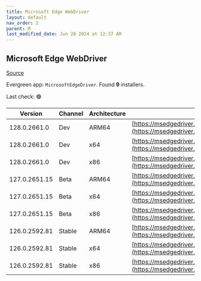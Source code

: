 ```yaml
---
title: Microsoft Edge WebDriver
layout: default
nav_order: 2
parent: M
last_modified_date: Jun 28 2024 at 12:37 AM
---
```


## Microsoft Edge WebDriver

[Source](https://www.microsoft.com/edge)

Evergreen app: `MicrosoftEdgeDriver`. Found **9** installers.

Last check: 🟢

| Version       | Channel | Architecture | URI                                                                                                                                            |
| ------------- | ------- | ------------ | ---------------------------------------------------------------------------------------------------------------------------------------------- |
| 128.0.2661.0  | Dev     | ARM64        | [https://msedgedriver.azureedge.net/128.0.2661.0/edgedriver_arm64.zip](https://msedgedriver.azureedge.net/128.0.2661.0/edgedriver_arm64.zip)   |
| 128.0.2661.0  | Dev     | x64          | [https://msedgedriver.azureedge.net/128.0.2661.0/edgedriver_win64.zip](https://msedgedriver.azureedge.net/128.0.2661.0/edgedriver_win64.zip)   |
| 128.0.2661.0  | Dev     | x86          | [https://msedgedriver.azureedge.net/128.0.2661.0/edgedriver_win32.zip](https://msedgedriver.azureedge.net/128.0.2661.0/edgedriver_win32.zip)   |
| 127.0.2651.15 | Beta    | ARM64        | [https://msedgedriver.azureedge.net/127.0.2651.15/edgedriver_arm64.zip](https://msedgedriver.azureedge.net/127.0.2651.15/edgedriver_arm64.zip) |
| 127.0.2651.15 | Beta    | x64          | [https://msedgedriver.azureedge.net/127.0.2651.15/edgedriver_win64.zip](https://msedgedriver.azureedge.net/127.0.2651.15/edgedriver_win64.zip) |
| 127.0.2651.15 | Beta    | x86          | [https://msedgedriver.azureedge.net/127.0.2651.15/edgedriver_win32.zip](https://msedgedriver.azureedge.net/127.0.2651.15/edgedriver_win32.zip) |
| 126.0.2592.81 | Stable  | ARM64        | [https://msedgedriver.azureedge.net/126.0.2592.81/edgedriver_arm64.zip](https://msedgedriver.azureedge.net/126.0.2592.81/edgedriver_arm64.zip) |
| 126.0.2592.81 | Stable  | x64          | [https://msedgedriver.azureedge.net/126.0.2592.81/edgedriver_win64.zip](https://msedgedriver.azureedge.net/126.0.2592.81/edgedriver_win64.zip) |
| 126.0.2592.81 | Stable  | x86          | [https://msedgedriver.azureedge.net/126.0.2592.81/edgedriver_win32.zip](https://msedgedriver.azureedge.net/126.0.2592.81/edgedriver_win32.zip) |
